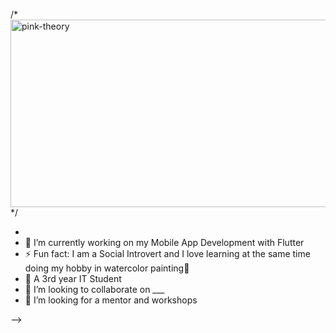 
/*
<img align = "center" alt="pink-theory" width = "1000" height = "300" src = "https://github.com/Krunxx/Krunxx/assets/82696971/1229f20a-b79b-4993-9f7b-30a520d8e365">
*/

-
- 🔭 I’m currently working on my Mobile App Development with Flutter 
- ⚡ Fun fact: I am a Social Introvert and I love learning at the same time doing my hobby in watercolor painting🤠
- 🌱 A 3rd year IT Student
- 👯 I’m looking to collaborate on ___
- 🤔 I’m looking for a mentor and workshops

-->

